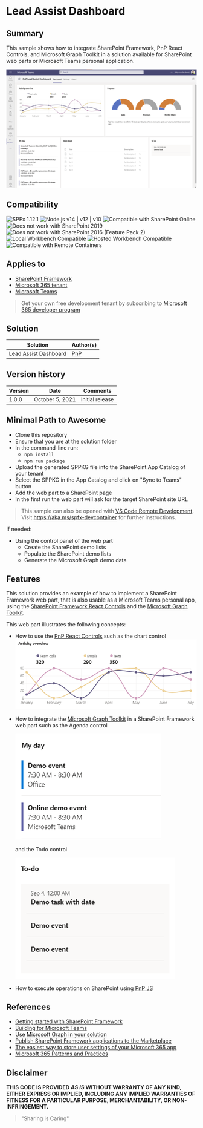# Lead Assist Dashboard

## Summary

This sample shows how to integrate SharePoint Framework, PnP React Controls, and Microsoft Graph Toolkit in a solution available for SharePoint web parts or Microsoft Teams personal application.

![Lead Assist Dashboard](./assets/LeadAssistDashboard_overview.png)


## Compatibility

![SPFx 1.12.1](https://img.shields.io/badge/SPFx-1.12.1-green.svg) 
![Node.js v14 | v12 | v10](https://img.shields.io/badge/Node.js-v14%20%7C%20v12%20%7C%20v10-green.svg) 
![Compatible with SharePoint Online](https://img.shields.io/badge/SharePoint%20Online-Compatible-green.svg)
![Does not work with SharePoint 2019](https://img.shields.io/badge/SharePoint%20Server%202019-Incompatible-red.svg)
![Does not work with SharePoint 2016 (Feature Pack 2)](https://img.shields.io/badge/SharePoint%20Server%202016%20(Feature%20Pack%202)-Incompatible-red.svg "SharePoint Server 2016 Feature Pack 2 requires SPFx 1.1")
![Local Workbench Compatible](https://img.shields.io/badge/Local%20Workbench-Compatible-green.svg)
![Hosted Workbench Compatible](https://img.shields.io/badge/Hosted%20Workbench-Compatible-green.svg)
![Compatible with Remote Containers](https://img.shields.io/badge/Remote%20Containers-Compatible-green.svg)

## Applies to

- [SharePoint Framework](https://aka.ms/spfx)
- [Microsoft 365 tenant](https://docs.microsoft.com/en-us/sharepoint/dev/spfx/set-up-your-developer-tenant)
- [Microsoft Teams](https://www.microsoft.com/en-ww/microsoft-teams)

> Get your own free development tenant by subscribing to [Microsoft 365 developer program](http://aka.ms/o365devprogram)

## Solution

Solution|Author(s)
--------|---------
Lead Assist Dashboard | [PnP](https://pnp.github.io/)

## Version history

Version|Date|Comments
-------|----|--------
1.0.0|October 5, 2021|Initial release

## Minimal Path to Awesome

- Clone this repository
- Ensure that you are at the solution folder
- In the command-line run:
  - `npm install`
  - `npm run package`
- Upload the generated SPPKG file into the SharePoint App Catalog of your tenant
- Select the SPPKG in the App Catalog and click on "Sync to Teams" button
- Add the web part to a SharePoint page
- In the first run the web part will ask for the target SharePoint site URL

>  This sample can also be opened with [VS Code Remote Development](https://code.visualstudio.com/docs/remote/remote-overview). Visit https://aka.ms/spfx-devcontainer for further instructions.

If needed:
- Using the control panel of the web part
  - Create the SharePoint demo lists
  - Populate the SharePoint demo lists
  - Generate the Microsoft Graph demo data

## Features

This solution provides an example of how to implement a SharePoint Framework web part, that is also usable as a Microsoft Teams personal app, using the [SharePoint Framework React Controls](https://github.com/pnp/sp-dev-fx-controls-react/) and the [Microsoft Graph Toolkit](https://github.com/microsoftgraph/microsoft-graph-toolkit).

This web part illustrates the following concepts:

- How to use the [PnP React Controls](https://github.com/pnp/sp-dev-fx-controls-react/) such as the chart control
![Activity chart detail](./assets/ActivityChart.png)

- How to integrate the [Microsoft Graph Toolkit](https://github.com/microsoftgraph/microsoft-graph-toolkit) in a SharePoint Framework web part such as the Agenda control

  ![MGT Agenda control in action](./assets/AgendaControl.png)

  and the Todo control

  ![MGT Todo control in action](./assets/TodoControl.png)

- How to execute operations on SharePoint using [PnP JS](https://github.com/pnp/pnpjs/)

## References

- [Getting started with SharePoint Framework](https://docs.microsoft.com/en-us/sharepoint/dev/spfx/set-up-your-developer-tenant)
- [Building for Microsoft Teams](https://docs.microsoft.com/en-us/sharepoint/dev/spfx/build-for-teams-overview)
- [Use Microsoft Graph in your solution](https://docs.microsoft.com/en-us/sharepoint/dev/spfx/web-parts/get-started/using-microsoft-graph-apis)
- [Publish SharePoint Framework applications to the Marketplace](https://docs.microsoft.com/en-us/sharepoint/dev/spfx/publish-to-marketplace-overview)
- [The easiest way to store user settings of your Microsoft 365 app
](https://blog.mastykarz.nl/easiest-store-user-settings-microsoft-365-app/ )
- [Microsoft 365 Patterns and Practices](https://aka.ms/m365pnp)

## Disclaimer

**THIS CODE IS PROVIDED *AS IS* WITHOUT WARRANTY OF ANY KIND, EITHER EXPRESS OR IMPLIED, INCLUDING ANY IMPLIED WARRANTIES OF FITNESS FOR A PARTICULAR PURPOSE, MERCHANTABILITY, OR NON-INFRINGEMENT.**

> "Sharing is Caring"